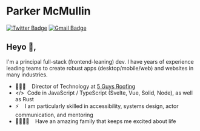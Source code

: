 # Parker McMullin  
[![Twitter Badge](https://img.shields.io/badge/-@parker_codes-1ca0f1?style=flat-square&labelColor=1ca0f1&logo=twitter&logoColor=white&link=https://twitter.com/parker_codes)](https://twitter.com/parker_codes) 
[![Gmail Badge](https://img.shields.io/badge/-parker.mcmullin01@gmail.com-c14438?style=flat-square&logo=Gmail&logoColor=white&link=mailto:parker.mcmullin01@gmail.com)](mailto:parker.mcmullin01@gmail.com)

## Heyo 👋, 

I'm a principal full-stack (frontend-leaning) dev. I have years of experience leading teams to create robust apps (desktop/mobile/web) and websites in many industries.

- 👨🏽‍💻    Director of Technology at [5 Guys Roofing](https://fiveguysroofing.com/)
- </>  Code in JavaScript / TypeScript (Svelte, Vue, Solid, Node), as well as Rust
- ⚡️    I am particularly skilled in accessibility, systems design, actor communication, and mentoring
- 👨‍👩‍👧‍👦    Have an amazing family that keeps me excited about life
